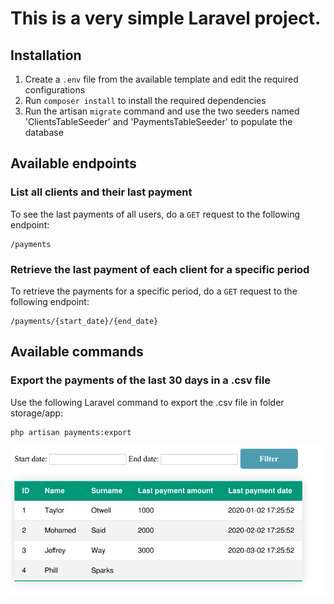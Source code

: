 # This is a very simple Laravel project.

## Installation
1. Create a `.env` file from the available template and edit the required configurations
2. Run `composer install` to install the required dependencies
3. Run the artisan `migrate` command and use the two seeders named 'ClientsTableSeeder' and 'PaymentsTableSeeder' to populate the database

## Available endpoints
### List all clients and their last payment
To see the last payments of all users, do a `GET` request to the following endpoint:
```
/payments
```

### Retrieve the last payment of each client for a specific period
To retrieve the payments for a specific period, do a `GET` request to the following endpoint:
```
/payments/{start_date}/{end_date}
```

## Available commands
### Export the payments of the last 30 days in a .csv file
Use the following Laravel command to export the .csv file in folder storage/app:
```
php artisan payments:export
```


<img src="Application_GUI.png" width="640">
